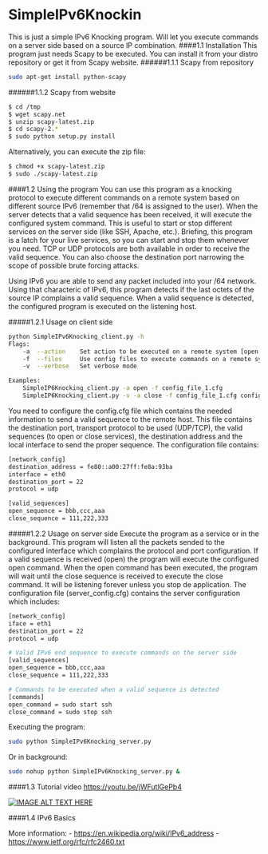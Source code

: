 # SimpleIPv6Knockin
This is just a simple IPv6 Knocking program. Will let you execute commands on a server side based on a source IP combination. 
####1.1 Installation
This program just needs Scapy to be executed. You can install it from your distro repository or get it from Scapy website.
######1.1.1 Scapy from repository
```sh
sudo apt-get install python-scapy
```
######1.1.2 Scapy from website
```sh
$ cd /tmp
$ wget scapy.net
$ unzip scapy-latest.zip
$ cd scapy-2.*
$ sudo python setup.py install
```
Alternatively, you can execute the zip file:
```sh
$ chmod +x scapy-latest.zip
$ sudo ./scapy-latest.zip
```

####1.2 Using the program 
You can use this program as a knocking protocol to execute different commands on a remote system based on different source IPv6 (remember that /64 is assigned to the user). When the server detects that a valid sequence has been received, it will execute the configured system command. This is useful to start or stop different services on the server side (like SSH, Apache, etc.). Briefing, this program is a latch for your live services, so you can start and stop them whenever you need. TCP or UDP protocols are both available in order to receive the valid sequence. You can also choose the destination port narrowing the scope of possible brute forcing attacks. 

Using IPv6 you are able to send any packet included into your /64 network. Using that characteric of IPv6, this program detects if the last octets of the source IP complains a valid sequence. When a valid sequence is detected, the configured program is executed on the listening host. 

#####1.2.1 Usage on client side
```sh
python SimpleIPv6Knocking_client.py -h
Flags:
    -a  --action    Set action to be executed on a remote system [open|close]
    -f  --files     Use config files to execute commands on a remote system
    -v  --verbose   Set verbose mode

Examples:
    SimpleIP6Knocking_client.py -a open -f config_file_1.cfg
    SimpleIP6Knocking_client.py -v -a close -f config_file_1.cfg config_file_2.cfg
```

You need to configure the config.cfg file which contains the needed information to send a valid sequence to the remote host. This file contains the destination port, transport protocol to be used (UDP/TCP), the valid sequences (to open or close services), the destination address and the local interface to send the proper sequence. The configuration file contains: 
 ```sh
[network_config]
destination_address = fe80::a00:27ff:fe8a:93ba
interface = eth0
destination_port = 22
protocol = udp

[valid_sequences]
open_sequence = bbb,ccc,aaa
close_sequence = 111,222,333
```

#####1.2.2 Usage on server side
Execute the program as a service or in the background. This program will listen all the packets sended to the configured interface which complains the protocol and port configuration. If a valid sequence is received (open) the program will execute the configured open command. When the open command has been executed, the program will wait until the close sequence is received to execute the close command. It will be listening forever unless you stop de application. The configuration file (server_config.cfg) contains the server configuration which includes: 

```sh
[network_config]
iface = eth1
destination_port = 22
protocol = udp

# Valid IPv6 end sequence to execute commands on the server side
[valid_sequences]
open_sequence = bbb,ccc,aaa
close_sequence = 111,222,333

# Commands to be executed when a valid sequence is detected
[commands]
open_command = sudo start ssh
close_command = sudo stop ssh
```
Executing the program: 

```sh
sudo python SimpleIPv6Knocking_server.py
```
Or in background: 
```sh
sudo nohup python SimpleIPv6Knocking_server.py &
```

####1.3 Tutorial video
https://youtu.be/jWFutlGePb4

[![IMAGE ALT TEXT HERE](https://img.youtube.com/vi/jWFutlGePb4/0.jpg)](https://www.youtube.com/watch?v=jWFutlGePb4)

####1.4 IPv6 Basics


More information: 
    - https://en.wikipedia.org/wiki/IPv6_address
    - https://www.ietf.org/rfc/rfc2460.txt
